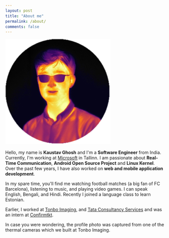 ```yaml
---
layout: post
title: "About me"
permalink: /about/
comments: false
---
```


![About image](/assets/profile.png "Kaustav Ghosh")

<div class="page-top-links">
    <a href="https://github.com/ikaustav" target="_blank" alt="Github" class="fa-stack social-link page-link">
        <i class="fa-solid fa-circle fa-stack-2x"></i>
        <i class="fa-brands fa-github-alt fa-stack-1x fa-inverse yellow-font"></i>
    </a>
    <a href="https://www.linkedin.com/in/kaustav28" target="_blank" alt="Linkedin" class="fa-stack social-link page-link">
        <i class="fa-solid fa-circle fa-stack-2x"></i>
        <i class="fa-brands fa-linkedin-in fa-stack-1x fa-inverse yellow-font"></i>
    </a>
</div>

Hello, my name is **Kaustav Ghosh** and I'm a **Software Engineer** from India. Currently, I'm working at [Microsoft](https://microsoft.com/) in Tallinn. I am passionate about **Real-Time Communication**, **Android Open Source Project** and **Linux Kernel**. Over the past few years, I have also worked on **web and mobile application development**. 

In my spare time, you'll find me watching football matches (a big fan of FC Barcelona), listening to music, and playing video games. I can speak English, Bengali, and Hindi. Recently I joined a language class to learn Estonian.

Earlier, I worked at [Tonbo Imaging](https://tonboimaging.com/), and [Tata Consultancy Services](https://www.tcs.com/) and was an intern at [Confirmtkt](https://www.confirmtkt.com/). 

In case you were wondering, the profile photo was captured from one of the thermal cameras which we built at Tonbo Imaging.